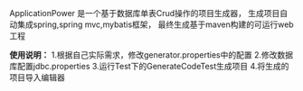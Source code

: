 ApplicationPower 是一个基于数据库单表Crud操作的项目生成器，
生成项目自动集成spring,spring mvc,mybatis框架，
最终生成基于maven构建的可运行web工程

 **使用说明：** 
  1.根据自己实际需求，修改generator.properties中的配置
  2.修改数据库配置jdbc.properties
  3.运行Test下的GenerateCodeTest生成项目
  4.将生成的项目导入编辑器





